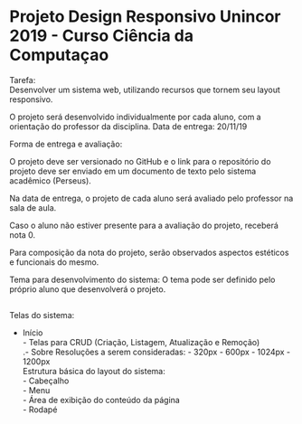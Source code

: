 # Projeto Design  Responsivo Unincor 2019 - Curso Ciência da Computaçao 
Tarefa:<br>
</i>Desenvolver um sistema web, utilizando recursos que tornem seu layout responsivo.</i><br>
  
 O projeto será desenvolvido individualmente por cada aluno, com a orientação do professor da disciplina. Data de entrega: 20/11/19 <br>
 
 Forma de entrega e avaliação: <br>
 
 O projeto deve ser versionado no GitHub e o link para o repositório do projeto deve ser enviado em um documento de texto pelo sistema acadêmico (Perseus).<br>
 
Na data de entrega, o projeto de cada aluno será avaliado pelo professor na sala de aula. <br>

Caso o aluno não estiver presente para a avaliação do projeto, receberá nota 0.<br>

Para composição da nota do projeto, serão observados aspectos estéticos e funcionais do mesmo.<br>

Tema para desenvolvimento do sistema: O tema pode ser definido pelo próprio aluno que desenvolverá o projeto.<br>
##
Telas do sistema:<br> 

- Início <br>- Telas para CRUD (Criação, Listagem, Atualização e Remoção) <br>.- Sobre Resoluções a serem consideradas: - 320px - 600px - 1024px - 1200px <br>Estrutura básica do layout do sistema: <br>- Cabeçalho <br>- Menu <br>- Área de exibição do conteúdo da página <br>- Rodapé
